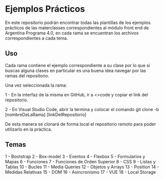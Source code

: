 # Ejemplos Prácticos

En este repositorio podrán encontrar todas las plantillas de los ejemplos prácticos de las materclasses correspondientes al módulo front end de Argentina Programa 4.0, en cada rama se encuentran los archivos correspondientes a cada tema.

## Uso

Cada rama contiene el ejemplo correspondiente a su clase por lo que si buscas alguna clases en particular es una buena idea navegar por las ramas del repositorio.

Una vez seleccionada la rama:

1 - En la interfaz de la misma en GitHub, ir a <>code y copiar el link del repositorio.

2 - En Visual Studio Code, abrir la termina y colocar el comando git clone -b [nombreDeLaRama] [linkDelRepositorio]

De esta manera se clonará de forma local el repositorio remoto para poder utilizarlo en la práctica.

## Temas

1 - Bootstrap
2 - Box-model
3 - Eventos
4 - Flexbox
5 - Formularios y Mapas
6 - Funciones
7 - Funciones de Orden Superior
8 - CSS
9 - Listas y Tablas
10 - Bucles
11 - Media Queries
12 - Objetos y Arrays
13 - Position
14 - Medidas Relativas
15 - DOM
16 - Asincronismo
17 - VUE
18 - Local Storage
